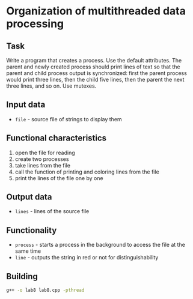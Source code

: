 # Organization of multithreaded data processing

## Task
Write a program that creates a process. Use the default attributes. The parent and newly created process should print lines of text so that the parent and child process output is synchronized: first the parent process would print three lines, then the child five lines, then the parent the next three lines, and so on. Use mutexes.

## Input data
- `file` - source file of strings to display them

## Functional characteristics
1. open the file for reading
2. create two processes
3. take lines from the file
4. call the function of printing and coloring lines from the file
5. print the lines of the file one by one

## Output data
- `lines` - lines of the source file

## Functionality
- `process` - starts a process in the background to access the file at the same time
- `line` - outputs the string in red or not for distinguishability

## Building
```bash
g++ -o lab8 lab8.cpp -pthread

